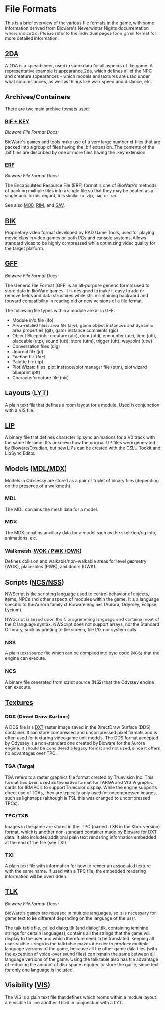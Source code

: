 # File Formats

This is a brief overview of the various file formats in the game, with some information derived from Bioware's Neverwinter Nights documentation where indicated. Please refer to the individual pages for a given format for more detailed information.

## [2DA](pages/formats-2da.md)

A 2DA is a spreadsheet, used to store data for all aspects of the game. A representative example is appearance.2da, which defines all of the NPC and creature appearances - which models and textures are used under what circumstances, as well as things like walk speed and distance, etc.

## Archives/Containers

There are two main archive formats used:

### [BIF + KEY](pages/formats-bif.md)

_Bioware File Format Docs:_

BioWare's games and tools make use of a very large number of files that are packed into a group of files having the .bif extension. The contents of the .bif files are described by one or more files having the .key extension

### [ERF](pages/formats-erf.md)

_Bioware File Format Docs:_

The Encapsulated Resource File (ERF) format is one of BioWare's methods of packing multiple files into a single file so that they may be treated as a single unit. In this regard, it is similar to .zip, .tar, or .rar. 

See also [MOD](pages/formats-mod.md), [RIM](pages/formats-rim.md), and [SAV](pages/formats-sav.md).

## [BIK](pages/formats-bik.md)

Proprietary video format developed by RAD Game Tools, used for playing movie clips in video games on both PCs and console systems. Allows standard video to be highly compressed while optimizing video quality for the target platform.

## [GFF](pages/formats-gff.md)

_Bioware File Format Docs:_

The Generic File Format (GFF) is an all-purpose generic format used to store data in BioWare games. It is designed to make it easy to add or remove fields and data structures while still maintaining backward and forward compatibility in reading old or new versions of a file format.

The following file types within a module are all in GFF:
* Module info file (ifo)
* Area-related files: area file (are), game object instances and dynamic area properties (git), game instance comments (gic)
* Object Blueprints: creature (utc), door (utd), encounter (ute), item (uti), placeable (utp), sound (uts), store (utm), trigger (utt), waypoint (utw)
* Conversation files (dlg)
* Journal file (jrl)
* Faction file (fac)
* Palette file (itp)
* Plot Wizard files: plot instance/plot manager file (ptm), plot wizard blueprint (ptt)
* Character/creature file (bic)

## Layouts ([LYT](pages/formats-lyt.md))

A plain text file that defines a room layout for a module. Used in conjunction with a VIS file.

## [LIP](pages/formats-lip.md)

A binary file that defines character lip sync animations for a VO track with the same filename. It's unknown how the original LIP files were generated by Bioware/Obsidian, but new LIPs can be created with the CSLU Tookit and LipSync Editor.

## Models ([MDL/MDX](pages/formats-mdl_mdx.md))

Models in Odysessy are stored as a pair or triplet of binary files (depending on the presence of a walkmesh).

### MDL

The MDL contains the mesh data for a model.

### MDX

The MDX conatins ancillary data for a model such as the skeletion/rig info, animations, etc.

### Walkmesh ([WOK / PWK / DWK](pages/formats-wok_pwk_dwk.md))

Defines collision and walkable/non-walkable areas for level geometry (WOK), placeables (PWK), and doors (DWK).

## Scripts ([NCS/NSS](pages/formats-ncs_nss.md))

NWScript is the scripting language used to control behavior of objects, items, NPCs and other aspects of modules within the game. It is a language specific to the Aurora family of Bioware engines (Aurora, Odyssey, Eclipse, Lycium).

NWScript is based upon the C programming language and contains most of the C language syntax. NWScript does not support arrays, nor the Standard C library, such as printing to the screen, file I/O, nor system calls.

### NSS
A plain text source file which can be compiled into byte code (NCS) that the engine can execute.

### NCS

A binary file generated from script source (NSS) that the Odyssey engine can execute.

## [Textures](pages/formats-textures.md)

### DDS (Direct Draw Surface)

A DDS file is a [DXT](https://en.wikipedia.org/wiki/S3_Texture_Compression) raster image saved in the DirectDraw Surface (DDS) container. It can store compressed and uncompressed pixel formats and is often used for texturing video game unit models. The DDS format accepted by Odyssey is a non-standard one created by Bioware for the Aurora engine. It should be considered a legacy format and not used, since it offers no advantages over TPC.

### TGA (Targa)

TGA refers to a raster graphics file format created by Truevision Inc. This format had been used as the native format for TARGA and VISTA graphic cards for IBM PC’s to support Truecolor display. While the engine supports direct use of TGAs, they are typically only used for uncompressed images, such as lightmaps (although in TSL this was changed to uncompressed TPCs).

### TPC/TXB

Images in the game are stored in the .TPC (named .TXB in the Xbox version) format, which is another non-standard container made by Bioware for DXT data. It also includes additional plain text rendering information embedded at the end of the file (see TXI).

### TXI

A plain text file with information for how to render an associated texture with the same name. If used with a TPC file, the embedded rendering information will be overridden.

## [TLK](pages/formats-tlk.md)

_Bioware File Format Docs:_

BioWare's games are released in multiple languages, so it is necessary for game text to be different depending on the language of the user.

The talk table file, called dialog.tlk (and dialogf.tlk, containing feminine strings for certain languages), contains all the strings that the game will display to the user and which therefore need to be translated. Keeping all user-visible strings in the talk table makes it easier to produce multiple language versions of the game, because all the other game data files (with the exception of voice-over sound files) can remain the same between all language versions of the game. Using the talk table also has the advantage of reducing the amount of disk space required to store the game, since text for only one language is included.

## Visibility ([VIS](pages/formats-vis.md))

The VIS is a plain text file that defines which rooms within a module layout are visible to one another. Used in conjunction with a LYT.
